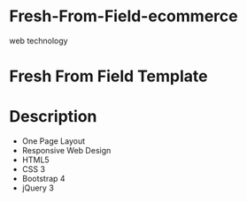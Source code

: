 # Fresh-From-Field-ecommerce
web technology

# Fresh From Field Template
# Description
- One Page Layout
- Responsive Web Design
- HTML5
- CSS 3
- Bootstrap 4
- jQuery 3